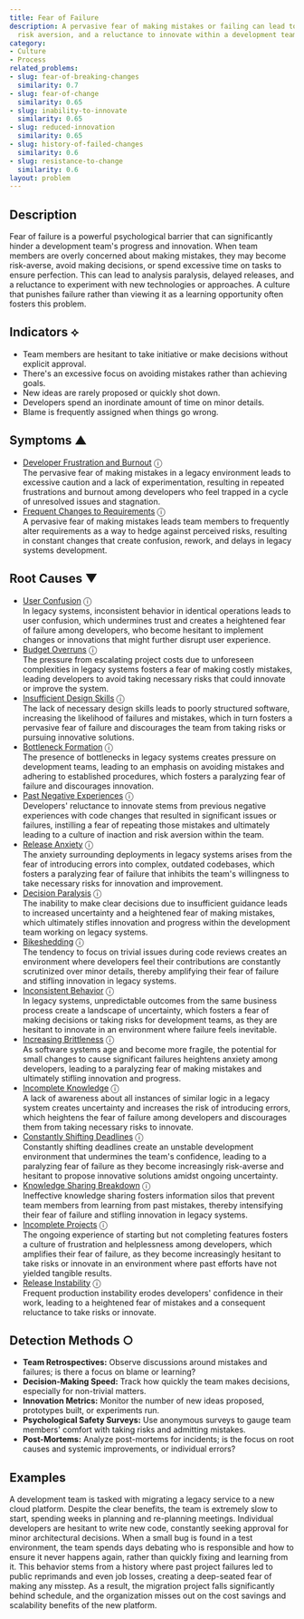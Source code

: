 ```yaml
---
title: Fear of Failure
description: A pervasive fear of making mistakes or failing can lead to inaction,
  risk aversion, and a reluctance to innovate within a development team.
category:
- Culture
- Process
related_problems:
- slug: fear-of-breaking-changes
  similarity: 0.7
- slug: fear-of-change
  similarity: 0.65
- slug: inability-to-innovate
  similarity: 0.65
- slug: reduced-innovation
  similarity: 0.65
- slug: history-of-failed-changes
  similarity: 0.6
- slug: resistance-to-change
  similarity: 0.6
layout: problem
---
```


## Description
Fear of failure is a powerful psychological barrier that can significantly hinder a development team's progress and innovation. When team members are overly concerned about making mistakes, they may become risk-averse, avoid making decisions, or spend excessive time on tasks to ensure perfection. This can lead to analysis paralysis, delayed releases, and a reluctance to experiment with new technologies or approaches. A culture that punishes failure rather than viewing it as a learning opportunity often fosters this problem.


## Indicators ⟡
- Team members are hesitant to take initiative or make decisions without explicit approval.
- There's an excessive focus on avoiding mistakes rather than achieving goals.
- New ideas are rarely proposed or quickly shot down.
- Developers spend an inordinate amount of time on minor details.
- Blame is frequently assigned when things go wrong.


## Symptoms ▲

- [Developer Frustration and Burnout](developer-frustration-and-burnout.md) <span class="info-tooltip" title="Confidence: 0.333, Strength: 0.567">ⓘ</span>
<br/>  The pervasive fear of making mistakes in a legacy environment leads to excessive caution and a lack of experimentation, resulting in repeated frustrations and burnout among developers who feel trapped in a cycle of unresolved issues and stagnation.
- [Frequent Changes to Requirements](frequent-changes-to-requirements.md) <span class="info-tooltip" title="Confidence: 0.332, Strength: 0.553">ⓘ</span>
<br/>  A pervasive fear of making mistakes leads team members to frequently alter requirements as a way to hedge against perceived risks, resulting in constant changes that create confusion, rework, and delays in legacy systems development.

## Root Causes ▼

- [User Confusion](user-confusion.md) <span class="info-tooltip" title="Confidence: 0.394, Strength: 0.927">ⓘ</span>
<br/>  In legacy systems, inconsistent behavior in identical operations leads to user confusion, which undermines trust and creates a heightened fear of failure among developers, who become hesitant to implement changes or innovations that might further disrupt user experience.
- [Budget Overruns](budget-overruns.md) <span class="info-tooltip" title="Confidence: 0.390, Strength: 0.944">ⓘ</span>
<br/>  The pressure from escalating project costs due to unforeseen complexities in legacy systems fosters a fear of making costly mistakes, leading developers to avoid taking necessary risks that could innovate or improve the system.
- [Insufficient Design Skills](insufficient-design-skills.md) <span class="info-tooltip" title="Confidence: 0.374, Strength: 0.931">ⓘ</span>
<br/>  The lack of necessary design skills leads to poorly structured software, increasing the likelihood of failures and mistakes, which in turn fosters a pervasive fear of failure and discourages the team from taking risks or pursuing innovative solutions.
- [Bottleneck Formation](bottleneck-formation.md) <span class="info-tooltip" title="Confidence: 0.363, Strength: 0.920">ⓘ</span>
<br/>  The presence of bottlenecks in legacy systems creates pressure on development teams, leading to an emphasis on avoiding mistakes and adhering to established procedures, which fosters a paralyzing fear of failure and discourages innovation.
- [Past Negative Experiences](past-negative-experiences.md) <span class="info-tooltip" title="Confidence: 0.359, Strength: 0.925">ⓘ</span>
<br/>  Developers' reluctance to innovate stems from previous negative experiences with code changes that resulted in significant issues or failures, instilling a fear of repeating those mistakes and ultimately leading to a culture of inaction and risk aversion within the team.
- [Release Anxiety](release-anxiety.md) <span class="info-tooltip" title="Confidence: 0.352, Strength: 0.910">ⓘ</span>
<br/>  The anxiety surrounding deployments in legacy systems arises from the fear of introducing errors into complex, outdated codebases, which fosters a paralyzing fear of failure that inhibits the team's willingness to take necessary risks for innovation and improvement.
- [Decision Paralysis](decision-paralysis.md) <span class="info-tooltip" title="Confidence: 0.352, Strength: 0.931">ⓘ</span>
<br/>  The inability to make clear decisions due to insufficient guidance leads to increased uncertainty and a heightened fear of making mistakes, which ultimately stifles innovation and progress within the development team working on legacy systems.
- [Bikeshedding](bikeshedding.md) <span class="info-tooltip" title="Confidence: 0.351, Strength: 0.911">ⓘ</span>
<br/>  The tendency to focus on trivial issues during code reviews creates an environment where developers feel their contributions are constantly scrutinized over minor details, thereby amplifying their fear of failure and stifling innovation in legacy systems.
- [Inconsistent Behavior](inconsistent-behavior.md) <span class="info-tooltip" title="Confidence: 0.345, Strength: 0.869">ⓘ</span>
<br/>  In legacy systems, unpredictable outcomes from the same business process create a landscape of uncertainty, which fosters a fear of making decisions or taking risks for development teams, as they are hesitant to innovate in an environment where failure feels inevitable.
- [Increasing Brittleness](increasing-brittleness.md) <span class="info-tooltip" title="Confidence: 0.342, Strength: 0.886">ⓘ</span>
<br/>  As software systems age and become more fragile, the potential for small changes to cause significant failures heightens anxiety among developers, leading to a paralyzing fear of making mistakes and ultimately stifling innovation and progress.
- [Incomplete Knowledge](incomplete-knowledge.md) <span class="info-tooltip" title="Confidence: 0.330, Strength: 0.876">ⓘ</span>
<br/>  A lack of awareness about all instances of similar logic in a legacy system creates uncertainty and increases the risk of introducing errors, which heightens the fear of failure among developers and discourages them from taking necessary risks to innovate.
- [Constantly Shifting Deadlines](constantly-shifting-deadlines.md) <span class="info-tooltip" title="Confidence: 0.325, Strength: 0.889">ⓘ</span>
<br/>  Constantly shifting deadlines create an unstable development environment that undermines the team's confidence, leading to a paralyzing fear of failure as they become increasingly risk-averse and hesitant to propose innovative solutions amidst ongoing uncertainty.
- [Knowledge Sharing Breakdown](knowledge-sharing-breakdown.md) <span class="info-tooltip" title="Confidence: 0.324, Strength: 0.837">ⓘ</span>
<br/>  Ineffective knowledge sharing fosters information silos that prevent team members from learning from past mistakes, thereby intensifying their fear of failure and stifling innovation in legacy systems.
- [Incomplete Projects](incomplete-projects.md) <span class="info-tooltip" title="Confidence: 0.324, Strength: 0.906">ⓘ</span>
<br/>  The ongoing experience of starting but not completing features fosters a culture of frustration and helplessness among developers, which amplifies their fear of failure, as they become increasingly hesitant to take risks or innovate in an environment where past efforts have not yielded tangible results.
- [Release Instability](release-instability.md) <span class="info-tooltip" title="Confidence: 0.306, Strength: 0.845">ⓘ</span>
<br/>  Frequent production instability erodes developers' confidence in their work, leading to a heightened fear of mistakes and a consequent reluctance to take risks or innovate.

## Detection Methods ○
- **Team Retrospectives:** Observe discussions around mistakes and failures; is there a focus on blame or learning?
- **Decision-Making Speed:** Track how quickly the team makes decisions, especially for non-trivial matters.
- **Innovation Metrics:** Monitor the number of new ideas proposed, prototypes built, or experiments run.
- **Psychological Safety Surveys:** Use anonymous surveys to gauge team members' comfort with taking risks and admitting mistakes.
- **Post-Mortems:** Analyze post-mortems for incidents; is the focus on root causes and systemic improvements, or individual errors?


## Examples
A development team is tasked with migrating a legacy service to a new cloud platform. Despite the clear benefits, the team is extremely slow to start, spending weeks in planning and re-planning meetings. Individual developers are hesitant to write new code, constantly seeking approval for minor architectural decisions. When a small bug is found in a test environment, the team spends days debating who is responsible and how to ensure it never happens again, rather than quickly fixing and learning from it. This behavior stems from a history where past project failures led to public reprimands and even job losses, creating a deep-seated fear of making any misstep. As a result, the migration project falls significantly behind schedule, and the organization misses out on the cost savings and scalability benefits of the new platform.
